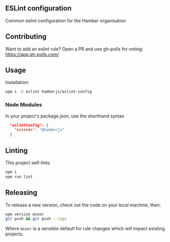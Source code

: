 ## ESLint configuration

Common eslint configuration for the Hamber organisation

## Contributing

Want to add an eslint rule? Open a PR and use gh-polls for voting: https://app.gh-polls.com/

## Usage

Installation:

```bash
npm i -D eslint hamberjs/eslint-config
```

### Node Modules

In your project's package.json, use the shorthand syntax

```json
  "eslintConfig": {
    "extends": "@hamberjs"
  }
```

## Linting

This project self-lints:

```bash
npm i
npm run lint
```

## Releasing

To release a new version, check out the code on your local machine, then:

```bash
npm version minor
git push && git push --tags
```

Where `minor` is a sensible default for rule changes which will impact existing projects.
